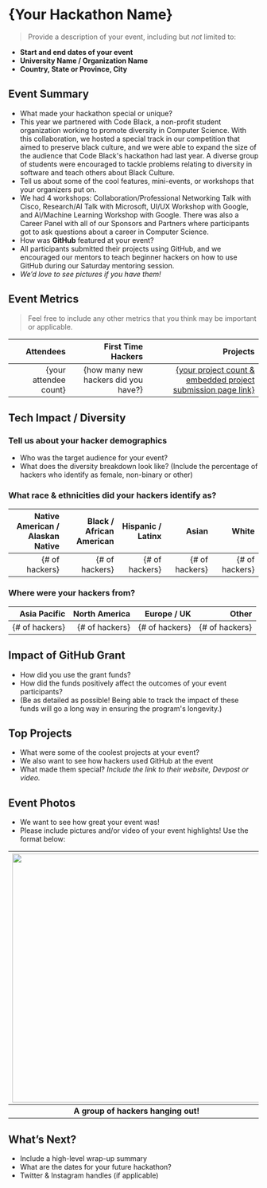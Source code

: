 # {Your Hackathon Name}
> Provide a description of your event, including but _not_ limited to: <br>
 - **Start and end dates of your event** 
 - **University Name / Organization Name**
 - **Country, State or Province, City**  

## Event Summary

- What made your hackathon special or unique? <br>
- This year we partnered with Code Black, a non-profit student organization working to promote diversity in Computer Science. With this collaboration,
we hosted a special track in our competition that aimed to preserve black culture, and we were able to expand the size of the audience that Code Black's hackathon
had last year. A diverse group of students were encouraged to tackle problems relating to diversity in software and teach others about Black Culture. 
- Tell us about some of the cool features, mini-events, or workshops that your organizers put on. <br>
- We had 4 workshops: Collaboration/Professional Networking Talk with Cisco, Research/AI Talk with Microsoft, UI/UX Workshop with Google, and AI/Machine Learning Workshop with Google.
There was also a Career Panel with all of our Sponsors and Partners where participants got to ask questions about a career in Computer Science.
- How was **GitHub** featured at your event? <br>
- All participants submitted their projects using GitHub, and we encouraged our mentors to teach beginner hackers on how to use GitHub during our Saturday mentoring session.
- *We’d love to see pictures if you have them!* <br>

## Event Metrics 
> Feel free to include any other metrics that you think may be important or applicable. 

| Attendees |First Time Hackers| Projects|
|---------------:|--------------:|------------:|
|{your attendee count}|{how many new hackers did you have?}|[{your project count & embedded project submission page link}](https://abstracthacks.devpost.com/project-gallery)| 

## Tech Impact / Diversity 

### Tell us about your hacker demographics
 - Who was the target audience for your event? <br> 
 - What does the diversity breakdown look like? (Include the percentage of hackers who identify as female, non-binary or other) <br>

### What race & ethnicities did your hackers identify as?
| Native American / <br> Alaskan Native | Black / <br> African American | Hispanic / <br> Latinx | Asian | White |
|---------------:|--------------:|------------:|---------:|--------:|
|{# of hackers}|{# of hackers}|{# of hackers}|{# of hackers}|{# of hackers}|


### Where were your hackers from?
| Asia Pacific | North America | Europe / UK | Other |
|---------------:|--------------:|------------:|---------:|
|{# of hackers}|{# of hackers}|{# of hackers}|{# of hackers}|

## Impact of GitHub Grant
- How did you use the grant funds? <br>
- How did the funds positively affect the outcomes of your event participants? <br>
- (Be as detailed as possible! Being able to track the impact of these funds will go a long way in ensuring the program's longevity.) 

## Top Projects

- What were some of the coolest projects at your event? <br> 
- We also want to see how hackers used GitHub at the event <br>
- What made them special? _Include the link to their website, Devpost or video._

## Event Photos

- We want to see how great your event was! <br>
- Please include pictures and/or video of your event highlights! Use the format below: 

| <img src="https://i1.wp.com/tecknoworks.com/wp-content/uploads/2020/01/hackathon-1.png" width="500" height="auto"> |
|:--:|
| <b> A group of hackers hanging out! </b>|

## What’s Next?
- Include a high-level wrap-up summary <br>
- What are the dates for your future hackathon? <br>
- Twitter & Instagram handles (if applicable)  
